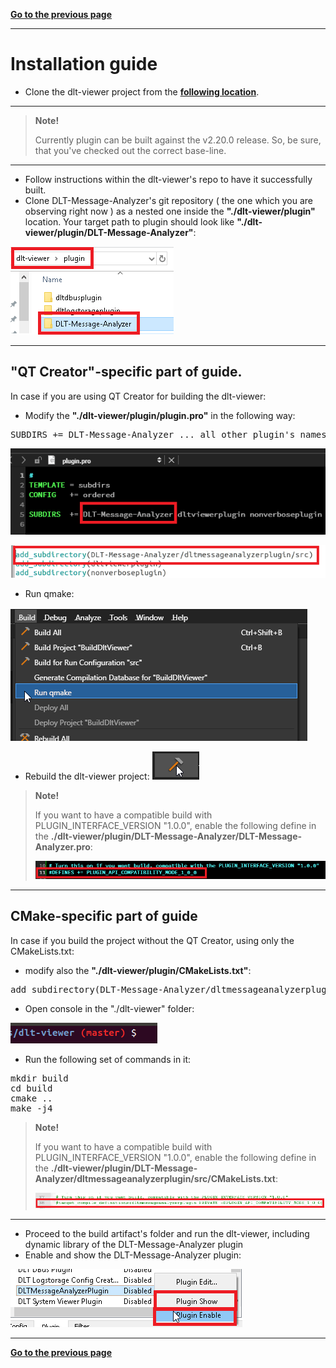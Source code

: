 [**Go to the previous page**](../../README.md)

----

# Installation guide

- Clone the dlt-viewer project from the **[following location]( https://github.com/GENIVI/dlt-viewer )**.

----

> **Note!**
> 
> Currently plugin can be built against the v2.20.0 release. So, be sure, that you've checked out the correct base-line. 

----

- Follow instructions within the dlt-viewer's repo to have it successfully built.
- Clone DLT-Message-Analyzer's git repository ( the one which you are observing right now ) as a nested one inside the **"./dlt-viewer/plugin"** location.
Your target path to plugin should look like **"./dlt-viewer/plugin/DLT-Message-Analyzer"**:

![Screenshot of DLT Message Analyzer plugin location inside the dlt-viewer project](./installation_guide_plugin_location.png)

----

## "QT Creator"-specific part of guide.

In case if you are using QT Creator for building the dlt-viewer:

- Modify the **"./dlt-viewer/plugin/plugin.pro"** in the following way:
<pre>SUBDIRS += DLT-Message-Analyzer ... all other plugin's names, which exist in delivery by default ...</pre>

![Screenshot of plugin.pro file's modification](./installation_guide_plugin_pro.png)

![Screenshot of plugin.pro cmakelists.txt modification](./installation_guide_cmakelists_modification.png)

- Run qmake:

![Screenshot of "Run qmake" QT's option](./installation_guide_run_qmake.png)

- Rebuild the dlt-viewer project: ![Screenshot of "Build project" QT's option](./installation_guide_build.png)

> **Note!** 
> 
> If you want to have a compatible build with PLUGIN_INTERFACE_VERSION "1.0.0", enable the following define in the **./dlt-viewer/plugin/DLT-Message-Analyzer/DLT-Message-Analyzer.pro**:
> 
> ![Screenshot enable 1.0.0 compatibility define in QT creator](./installation_guide_enable_define_pro.png)

----

## CMake-specific part of guide

In case if you build the project without the QT Creator, using only the CMakeLists.txt:

- modify also the **"./dlt-viewer/plugin/CMakeLists.txt"**:

<pre>add_subdirectory(DLT-Message-Analyzer/dltmessageanalyzerplugin/src)</pre>

- Open console in the "./dlt-viewer" folder:

![Screenshot of console](./installation_guide_console.png)

- Run the following set of commands in it:

<pre>mkdir build
cd build
cmake ..
make -j4
</pre>

> **Note!** 
> 
> If you want to have a compatible build with PLUGIN_INTERFACE_VERSION "1.0.0", enable the following define in the **./dlt-viewer/plugin/DLT-Message-Analyzer/dltmessageanalyzerplugin/src/CMakeLists.txt**:
> 
> ![Screenshot enable 1.0.0 compatibility define in CMakeLists.txt](./installation_guide_enable_define_cmake.png)

----

- Proceed to the build artifact's folder and run the dlt-viewer, including dynamic library of the DLT-Message-Analyzer plugin
- Enable and show the DLT-Message-Analyzer plugin:

![Screenshot of enabling the plugin](./installation_guide_enable_plugin.png)

----

[**Go to the previous page**](../../README.md)